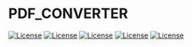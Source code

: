 # PDF_CONVERTER

[![License](https://img.shields.io/badge/License-MIT-<COLOR>.svg)](https://shields.io/)
[![License](https://img.shields.io/github/license/cesarcalafrioli/PDF_CONVERTER)](https://shields.io/)
[![License](https://img.shields.io/github/issues/cesarcalafrioli/PDF_CONVERTER)](https://shields.io/)
[![License](https://img.shields.io/github/forks/cesarcalafrioli/PDF_CONVERTER)](https://shields.io/)
[![License](https://img.shields.io/github/stars/cesarcalafrioli/PDF_CONVERTER)](https://shields.io/)

